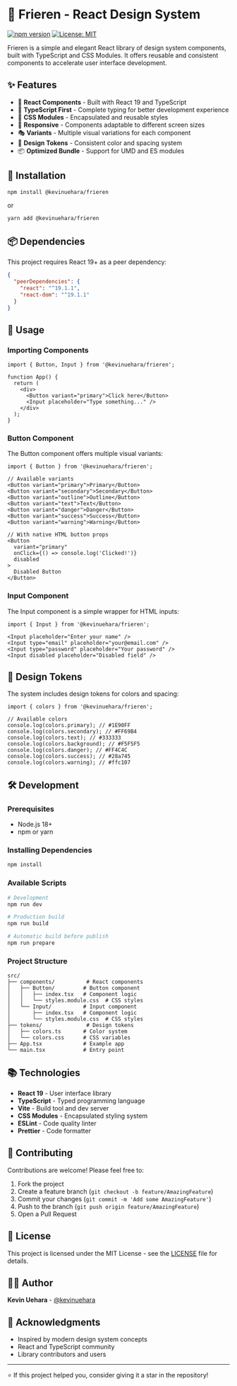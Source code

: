 # 🎨 Frieren - React Design System

[![npm version](https://badge.fury.io/js/@kevinuehara%2Ffrieren.svg)](https://badge.fury.io/js/@kevinuehara%2Ffrieren)
[![License: MIT](https://img.shields.io/badge/License-MIT-yellow.svg)](https://opensource.org/licenses/MIT)

Frieren is a simple and elegant React library of design system components, built with TypeScript and CSS Modules. It offers reusable and consistent components to accelerate user interface development.

## ✨ Features

- 🚀 **React Components** - Built with React 19 and TypeScript
- 🎯 **TypeScript First** - Complete typing for better development experience
- 🎨 **CSS Modules** - Encapsulated and reusable styles
- 📱 **Responsive** - Components adaptable to different screen sizes
- 🎭 **Variants** - Multiple visual variations for each component
- 🎨 **Design Tokens** - Consistent color and spacing system
- 📦 **Optimized Bundle** - Support for UMD and ES modules

## 🚀 Installation

```bash
npm install @kevinuehara/frieren
```

or

```bash
yarn add @kevinuehara/frieren
```

## 📦 Dependencies

This project requires React 19+ as a peer dependency:

```json
{
  "peerDependencies": {
    "react": "^19.1.1",
    "react-dom": "^19.1.1"
  }
}
```

## 🎯 Usage

### Importing Components

```tsx
import { Button, Input } from '@kevinuehara/frieren';

function App() {
  return (
    <div>
      <Button variant="primary">Click here</Button>
      <Input placeholder="Type something..." />
    </div>
  );
}
```

### Button Component

The Button component offers multiple visual variants:

```tsx
import { Button } from '@kevinuehara/frieren';

// Available variants
<Button variant="primary">Primary</Button>
<Button variant="secondary">Secondary</Button>
<Button variant="outline">Outline</Button>
<Button variant="text">Text</Button>
<Button variant="danger">Danger</Button>
<Button variant="success">Success</Button>
<Button variant="warning">Warning</Button>

// With native HTML button props
<Button
  variant="primary"
  onClick={() => console.log('Clicked!')}
  disabled
>
  Disabled Button
</Button>
```

### Input Component

The Input component is a simple wrapper for HTML inputs:

```tsx
import { Input } from '@kevinuehara/frieren';

<Input placeholder="Enter your name" />
<Input type="email" placeholder="your@email.com" />
<Input type="password" placeholder="Your password" />
<Input disabled placeholder="Disabled field" />
```

## 🎨 Design Tokens

The system includes design tokens for colors and spacing:

```tsx
import { colors } from '@kevinuehara/frieren';

// Available colors
console.log(colors.primary); // #1E90FF
console.log(colors.secondary); // #FF69B4
console.log(colors.text); // #333333
console.log(colors.background); // #F5F5F5
console.log(colors.danger); // #FF4C4C
console.log(colors.success); // #28a745
console.log(colors.warning); // #ffc107
```

## 🛠️ Development

### Prerequisites

- Node.js 18+
- npm or yarn

### Installing Dependencies

```bash
npm install
```

### Available Scripts

```bash
# Development
npm run dev

# Production build
npm run build

# Automatic build before publish
npm run prepare
```

### Project Structure

```
src/
├── components/          # React components
│   ├── Button/         # Button component
│   │   ├── index.tsx   # Component logic
│   │   └── styles.module.css  # CSS styles
│   └── Input/          # Input component
│       ├── index.tsx   # Component logic
│       └── styles.module.css  # CSS styles
├── tokens/              # Design tokens
│   ├── colors.ts       # Color system
│   └── colors.css      # CSS variables
├── App.tsx             # Example app
└── main.tsx            # Entry point
```

## 📚 Technologies

- **React 19** - User interface library
- **TypeScript** - Typed programming language
- **Vite** - Build tool and dev server
- **CSS Modules** - Encapsulated styling system
- **ESLint** - Code quality linter
- **Prettier** - Code formatter

## 🤝 Contributing

Contributions are welcome! Please feel free to:

1. Fork the project
2. Create a feature branch (`git checkout -b feature/AmazingFeature`)
3. Commit your changes (`git commit -m 'Add some AmazingFeature'`)
4. Push to the branch (`git push origin feature/AmazingFeature`)
5. Open a Pull Request

## 📄 License

This project is licensed under the MIT License - see the [LICENSE](LICENSE) file for details.

## 👨‍💻 Author

**Kevin Uehara** - [@kevinuehara](https://github.com/kevinuehara)

## 🙏 Acknowledgments

- Inspired by modern design system concepts
- React and TypeScript community
- Library contributors and users

---

⭐ If this project helped you, consider giving it a star in the repository!
